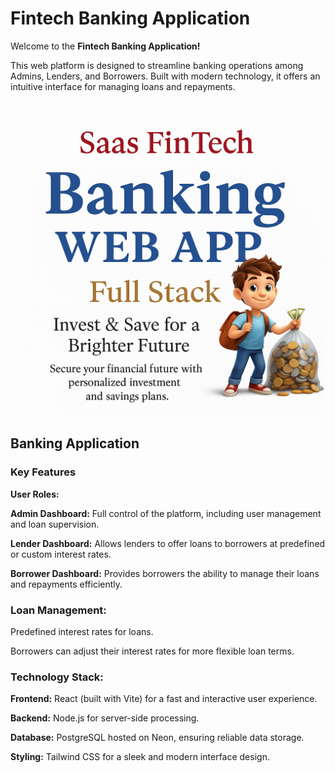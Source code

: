 <h1>Fintech Banking Application</h1>

Welcome to the <strong>Fintech Banking Application!</strong>

This web platform is designed to streamline banking operations among Admins, Lenders, and Borrowers. 
Built with modern technology, it offers an intuitive interface for managing loans and repayments.

<p align="center">
  <img src="https://github.com/Gabrielavqs/Bank-App/blob/main/frontend/src/assets/bankingimage.png" alt="Boy with money" width="850">
</p>

<h2>Banking Application</h2>

<h3>Key Features</h3>
<strong><p>User Roles:</p></strong>
<p><strong>Admin Dashboard:</strong> Full control of the platform, including user management and loan supervision.</p>
<p><strong>Lender Dashboard:</strong> Allows lenders to offer loans to borrowers at predefined or custom interest rates.</p>
<p><strong>Borrower Dashboard:</strong> Provides borrowers the ability to manage their loans and repayments efficiently.</p>

<h3>Loan Management:</h3>
<p>Predefined interest rates for loans.</p>
<p>Borrowers can adjust their interest rates for more flexible loan terms.</p>

<h3>Technology Stack:</h3>
<p><strong>Frontend:</strong> React (built with Vite) for a fast and interactive user experience.</p>
<p><strong>Backend:</strong> Node.js for server-side processing.</p>
<p><strong>Database:</strong> PostgreSQL hosted on Neon, ensuring reliable data storage.</p>
<p><strong>Styling:</strong> Tailwind CSS for a sleek and modern interface design.</p>

